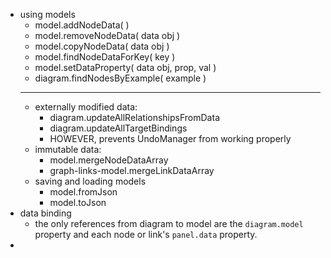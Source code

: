 - using models
	- model.addNodeData( )
	- model.removeNodeData( data obj )
	- model.copyNodeData( data obj )
	- model.findNodeDataForKey( key )
	- model.setDataProperty( data obj, prop, val )
	- diagram.findNodesByExample( example )
	- ---
	- externally modified data:
		- diagram.updateAllRelationshipsFromData
		- diagram.updateAllTargetBindings
		- HOWEVER, prevents UndoManager from working properly
	- immutable data:
		- model.mergeNodeDataArray
		- graph-links-model.mergeLinkDataArray
	- saving and loading models
		- model.fromJson
		- model.toJson
- data binding
	- the only references from diagram to model are the `diagram.model` property and each node or link's `panel.data` property.
-